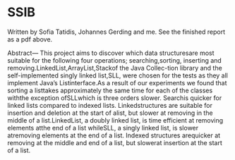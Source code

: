 # SSIB 
Written by Sofia Tatidis, Johannes Gerding and me. 
See the finished report as a pdf above. 

Abstract— This project aims to discover which data structuresare  most  suitable  for  the  following  four  operations;  searching,sorting,  inserting  and  removing.LinkedList,ArrayList,Stackof  the  Java  Collec-tion  library  and  the  self-implemented  singly  linked  list,SLL,  were  chosen  for  the  tests  as  they  all  implement  Java’s  Listinterface.As  a  result  of  our  experiments  we  found  that  sorting  a  listtakes approximately the same time for each of the classes withthe  exception  ofSLLwhich  is  three  orders  slower.  Searchis  quicker  for  linked  lists  compared  to  indexed  lists.  Linkedstructures are suitable for insertion and deletion at the start of alist, but slower at removing in the middle of a list.LinkedList,  a  doubly  linked  list,  is  time  efficient  at  removing  elements  atthe  end  of  a  list  whileSLL,  a  singly  linked  list,  is  slower  atremoving  elements  at  the  end  of  a  list.  Indexed  structures  arequicker at removing at the middle and end of a list, but slowerat  insertion  at  the  start  of  a  list.
